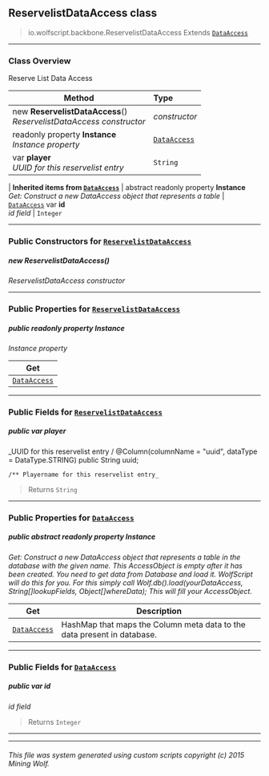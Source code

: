 ## ReservelistDataAccess __class__

>io.wolfscript.backbone.ReservelistDataAccess
>Extends [`DataAccess`](..\database\DataAccess.md)

---

### Class Overview

Reserve List Data Access

Method | Type   
--- | :--- 
new __ReservelistDataAccess__() <br> _ReservelistDataAccess constructor_ | _constructor_
 readonly property __Instance__ <br> _Instance property_ | [`DataAccess`](..\database\DataAccess.md)
 var __player__ <br> _UUID for this reservelist entry_ | `String`
 |
__Inherited items from [`DataAccess`](..\database\DataAccess.md)__ |
abstract readonly property __Instance__ <br> _Get: Construct a new DataAccess object that represents a table_ | [`DataAccess`](..\database\DataAccess.md)
 var __id__ <br> _id field_ | `Integer`





---

### Public Constructors for [`ReservelistDataAccess`](ReservelistDataAccess.md)

##### <a id='reservelistdataaccess'></a>new __ReservelistDataAccess__() 

_ReservelistDataAccess constructor_


---

### Public Properties for [`ReservelistDataAccess`](ReservelistDataAccess.md)

##### <a id='instance'></a>public  readonly property __Instance__

_Instance property_

Get | 
--- | 
[`DataAccess`](..\database\DataAccess.md) |



---

### Public Fields for [`ReservelistDataAccess`](ReservelistDataAccess.md)

##### <a id='player'></a>public  var __player__

_UUID for this reservelist entry /
    @Column(columnName = "uuid", dataType = DataType.STRING)
    public String uuid;

    /** Playername for this reservelist entry_

>Returns
>  `String`

---

### Public Properties for [`DataAccess`](..\database\DataAccess.md)

##### <a id='instance'></a>public abstract readonly property __Instance__

_Get: Construct a new DataAccess object that represents a table in the database with the given name. This AccessObject is empty after it has been created. You need to get data from Database and load it. WolfScript will do this for you. For this simply call Wolf.db().load(yourDataAccess, String[]lookupFields, Object[]whereData); This will fill your AccessObject._

Get | Description
--- | --- 
[`DataAccess`](..\database\DataAccess.md) | HashMap that maps the Column meta data to the data present in database.



---

### Public Fields for [`DataAccess`](..\database\DataAccess.md)

##### <a id='id'></a>public  var __id__

_id field_

>Returns
>  `Integer`

---


---


###### This file was system generated using custom scripts copyright (c) 2015 Mining Wolf.
	

